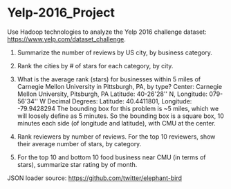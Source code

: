 # Yelp-2016_Project

Use Hadoop technologies to analyze the Yelp 2016 challenge dataset: https://www.yelp.com/dataset_challenge.

1. Summarize the number of reviews by US city, by business category.

2. Rank the cities by # of stars for each category, by city.

3. What is the average rank (stars) for businesses within 5 miles of Carnegie Mellon University in Pittsburgh, PA, by type?
Center: Carnegie Mellon University, Pitsburgh, PA
Latitude: 40-26'28'' N, Longitude: 079-56'34'' W
Decimal Degrees: Latitude: 40.4411801, Longitude: -79.9428294
The bounding box for this problem is ~5 miles, which we will loosely define as 5 minutes. So the bounding box is a square box, 10 minutes each side (of longitude and latitude), with CMU at the center.

4. Rank reviewers by number of reviews. For the top 10 reviewers, show their average number of stars, by category.

5. For the top 10 and bottom 10 food business near CMU (in terms of stars), summarize star rating by of month.


JSON loader source: https://github.com/twitter/elephant-bird
